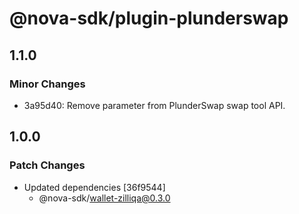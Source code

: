 # @nova-sdk/plugin-plunderswap

## 1.1.0

### Minor Changes

- 3a95d40: Remove parameter from PlunderSwap swap tool API.

## 1.0.0

### Patch Changes

- Updated dependencies [36f9544]
  - @nova-sdk/wallet-zilliqa@0.3.0
